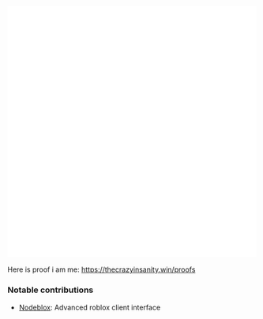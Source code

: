 ![Metrics](github-metrics.svg)

Here is proof i am me: https://thecrazyinsanity.win/proofs

### Notable contributions

- [Nodeblox](https://github.com/thecrazyinsanity/nodeblox): Advanced roblox client interface
